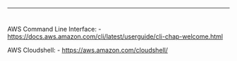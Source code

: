 __________________________________________________________________________________________________________________________
#                                       

AWS Command Line Interface:
    - https://docs.aws.amazon.com/cli/latest/userguide/cli-chap-welcome.html

AWS Cloudshell:
        - https://aws.amazon.com/cloudshell/